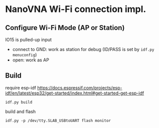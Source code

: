 # NanoVNA Wi-Fi connection impl.

## Configure Wi-Fi Mode (AP or Station)

IO15 is pulled-up input

- connect to GND: work as station for debug (ID/PASS is set by `idf.py menuconfig`)
- open: work as AP

## Build

require esp-idf https://docs.espressif.com/projects/esp-idf/en/latest/esp32/get-started/index.html#get-started-get-esp-idf

`idf.py build`

build and flash

```
idf.py -p /dev/tty.SLAB_USBtoUART flash monitor
```
